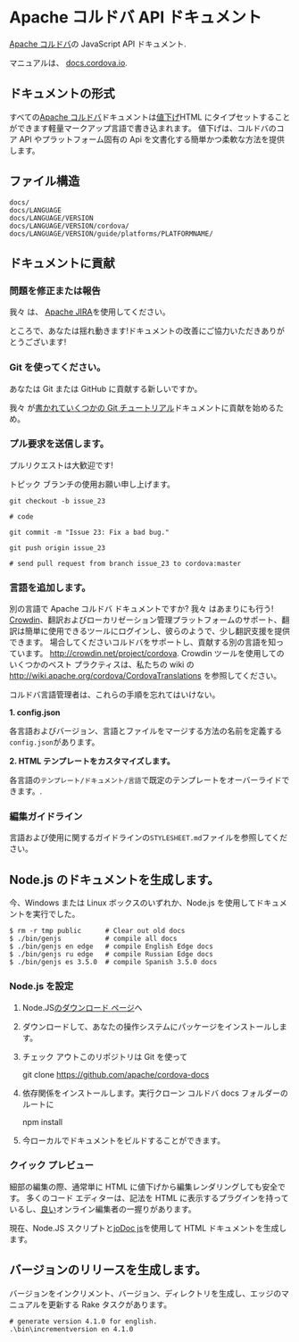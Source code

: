 # Apache コルドバ API ドキュメント

[Apache コルドバ](http://cordova.io/)の JavaScript API ドキュメント.

マニュアルは、 [docs.cordova.io](http://docs.cordova.io/).

## ドキュメントの形式

すべての[Apache コルドバ](http://cordova.io/)ドキュメントは[値下げ](http://daringfireball.net/projects/markdown/syntax)HTML にタイプセットすることができます軽量マークアップ言語で書き込まれます。 値下げは、コルドバのコア API やプラットフォーム固有の Api を文書化する簡単かつ柔軟な方法を提供します。

## ファイル構造

    docs/
    docs/LANGUAGE
    docs/LANGUAGE/VERSION
    docs/LANGUAGE/VERSION/cordova/
    docs/LANGUAGE/VERSION/guide/platforms/PLATFORMNAME/
    

## ドキュメントに貢献

### 問題を修正または報告

我々 は、 [Apache JIRA](https://issues.apache.org/jira/browse/CB)を使用してください。

ところで、あなたは揺れ動きます!ドキュメントの改善にご協力いただきありがとうございます!

### Git を使ってください。

あなたは Git または GitHub に貢献する新しいですか。

我々 が[書かれていくつかの Git チュートリアル](http://wiki.apache.org/cordova/ContributorWorkflow)ドキュメントに貢献を始めるため。

### プル要求を送信します。

プルリクエストは大歓迎です!

トピック ブランチの使用お願い申し上げます。

    git checkout -b issue_23
    
    # code
    
    git commit -m "Issue 23: Fix a bad bug."
    
    git push origin issue_23
    
    # send pull request from branch issue_23 to cordova:master
    

### 言語を追加します。

別の言語で Apache コルドバ ドキュメントですか? 我々 はあまりにも行う! [Crowdin](http://crowdin.net/project/cordova)、翻訳およびローカリゼーション管理プラットフォームのサポート、翻訳は簡単に使用できるツールにログインし、彼らのようで、少し翻訳支援を提供できます。 場合してくださいコルドバをサポートし、貢献する別の言語を知っています。 http://crowdin.net/project/cordova. Crowdin ツールを使用してのいくつかのベスト プラクティスは、私たちの wiki の http://wiki.apache.org/cordova/CordovaTranslations を参照してください。

コルドバ言語管理者は、これらの手順を忘れてはいけない。

**1. config.json**

各言語およびバージョン、言語とファイルをマージする方法の名前を定義する`config.json`があります。

**2. HTML テンプレートをカスタマイズします。**

各言語の`テンプレート/ドキュメント/言語`で既定のテンプレートをオーバーライドできます。.

### 編集ガイドライン

言語および使用に関するガイドラインの`STYLESHEET.md`ファイルを参照してください。

## Node.js のドキュメントを生成します。

今、Windows または Linux ボックスのいずれか、Node.js を使用してドキュメントを実行でした。

    $ rm -r tmp public      # Clear out old docs
    $ ./bin/genjs           # compile all docs
    $ ./bin/genjs en edge   # compile English Edge docs
    $ ./bin/genjs ru edge   # compile Russian Edge docs
    $ ./bin/genjs es 3.5.0  # compile Spanish 3.5.0 docs
    

### Node.js を設定

  1. Node.JS[のダウンロード ページ](http://nodejs.org/download/)へ
  2. ダウンロードして、あなたの操作システムにパッケージをインストールします。
  3. チェック アウトこのリポジトリは Git を使って
    
        git clone https://github.com/apache/cordova-docs
        

  4. 依存関係をインストールします。実行クローン コルドバ docs フォルダーのルートに
    
        npm install
        

  5. 今ローカルでドキュメントをビルドすることができます。

### クイック プレビュー

細部の編集の際、通常単に HTML に値下げから編集レンダリングしても安全です。 多くのコード エディターは、記法を HTML に表示するプラグインを持っているし、[良い](http://dillinger.io/)オンライン編集者の一握りがあります。

現在、Node.JS スクリプトと[joDoc js](https://github.com/kant2002/jodoc-js)を使用して HTML ドキュメントを生成します。

## バージョンのリリースを生成します。

バージョンをインクリメント、バージョン、ディレクトリを生成し、エッジのマニュアルを更新する Rake タスクがあります。

    # generate version 4.1.0 for english.
    .\bin\incrementversion en 4.1.0